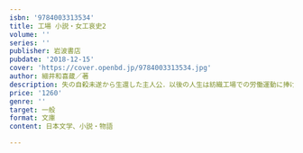 ```yaml
---
isbn: '9784003313534'
title: 工場 小説・女工哀史2
volume: ''
series: ''
publisher: 岩波書店
pubdate: '2018-12-15'
cover: 'https://cover.openbd.jp/9784003313534.jpg'
author: 細井和喜蔵／著
description: 失の自殺未遂から生還した主人公．以後の人生は紡織工場での労働運動に捧げようと誓うが…．『奴隷』続編．
price: '1260'
genre: ''
target: 一般
format: 文庫
content: 日本文学、小説・物語

---
```

